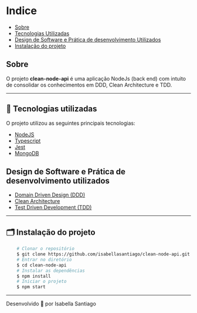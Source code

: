 <!-- <h1 align="center">
    <img src='public/images/logo.png'>
</h1>

<h1 align="center">
    <img src="public/images/vxTel.png">
</h1> -->

# Indice
- [Sobre](#-sobre)
- [Tecnologias Utilizadas](#-tecnologias-utilizadas)
- [Design de Software e Prática de desenvolvimento Utilizados](#-padroes-utilizados)
- [Instalação do projeto](#-instalacao-do-projeto)

## Sobre

O projeto **clean-node-api** é uma aplicação NodeJs (back end) com intuito de consolidar os conhecimentos em DDD, Clean Architecture e TDD.

---

## 🚀 Tecnologias utilizadas

O projeto utilizou as seguintes principais tecnologias:

- [NodeJS](https://nodejs.org/en/about)
- [Typescript](https://www.typescriptlang.org)
- [Jest](https://jestjs.io/pt-BR/)
- [MongoDB](https://www.mongodb.com/)

## Design de Software e Prática de desenvolvimento utilizados

- [Domain Driven Design (DDD)](https://en.wikipedia.org/wiki/Domain-driven_design)
- [Clean Architecture](https://www.techtarget.com/whatis/definition/clean-architecture)
- [Test Driven Development (TDD)](https://dev.to/womakerscode/o-que-e-tdd-4b5f#:~:text=TDD%20significa%20Desenvolvimento%20Orientado%20por,do%20XP%20(Extreme%20Programming).)

---

## 🗂 Instalação do projeto

```bash
    # Clonar o repositório
    $ git clone https://github.com/isabellasantiago/clean-node-api.git
    # Entrar no diretório
    $ cd clean-node-api
    # Instalar as dependências
    $ npm install
    # Iniciar o projeto
    $ npm start
```

---

Desenvolvido 💜 por Isabella Santiago